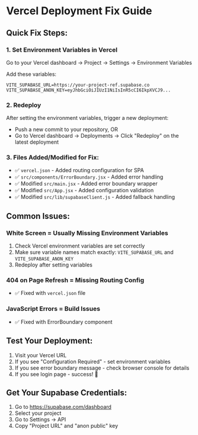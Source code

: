# Vercel Deployment Fix Guide

## Quick Fix Steps:

### 1. Set Environment Variables in Vercel
Go to your Vercel dashboard → Project → Settings → Environment Variables

Add these variables:
```
VITE_SUPABASE_URL=https://your-project-ref.supabase.co
VITE_SUPABASE_ANON_KEY=eyJhbGciOiJIUzI1NiIsInR5cCI6IkpXVCJ9...
```

### 2. Redeploy
After setting the environment variables, trigger a new deployment:
- Push a new commit to your repository, OR
- Go to Vercel dashboard → Deployments → Click "Redeploy" on the latest deployment

### 3. Files Added/Modified for Fix:
- ✅ `vercel.json` - Added routing configuration for SPA
- ✅ `src/components/ErrorBoundary.jsx` - Added error handling
- ✅ Modified `src/main.jsx` - Added error boundary wrapper
- ✅ Modified `src/App.jsx` - Added configuration validation
- ✅ Modified `src/lib/supabaseClient.js` - Added fallback handling

## Common Issues:

### White Screen = Usually Missing Environment Variables
1. Check Vercel environment variables are set correctly
2. Make sure variable names match exactly: `VITE_SUPABASE_URL` and `VITE_SUPABASE_ANON_KEY`
3. Redeploy after setting variables

### 404 on Page Refresh = Missing Routing Config
- ✅ Fixed with `vercel.json` file

### JavaScript Errors = Build Issues  
- ✅ Fixed with ErrorBoundary component

## Test Your Deployment:
1. Visit your Vercel URL
2. If you see "Configuration Required" - set environment variables
3. If you see error boundary message - check browser console for details
4. If you see login page - success! 🎉

## Get Your Supabase Credentials:
1. Go to https://supabase.com/dashboard
2. Select your project
3. Go to Settings → API
4. Copy "Project URL" and "anon public" key